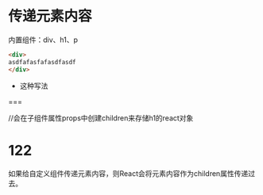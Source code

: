 # 传递元素内容

内置组件：div、h1、p

```html
<div>
asdfafasfafasdfasdf
</div>
```

- <Comp html={}></Comp> 这种写法

===

<Comp> //会在子组件属性props中创建children来存储h1的react对象
    <h1>122</h1>
</Comp>

如果给自定义组件传递元素内容，则React会将元素内容作为children属性传递过去。